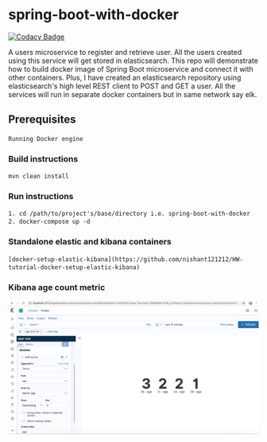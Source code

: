 # spring-boot-with-docker

[![Codacy Badge](https://api.codacy.com/project/badge/Grade/e4b367754520420fa3c94cc88c9abb23)](https://app.codacy.com/manual/nishantrajput1212/spring-boot-with-docker?utm_source=github.com&utm_medium=referral&utm_content=nishant121212/spring-boot-with-docker&utm_campaign=Badge_Grade_Dashboard)

A users microservice to register and retrieve user. All the users created using this service will get stored in elasticsearch. This repo will demonstrate how to build docker image of Spring Boot microservice and connect it with other containers. Plus, I have created an elasticsearch repository using elasticsearch's high level REST client to POST and GET a user. All the services will run in separate docker containers but in same network say elk.

## Prerequisites
    Running Docker engine

### Build instructions
    mvn clean install

### Run instructions
    1. cd /path/to/project's/base/directory i.e. spring-boot-with-docker
    2. docker-compose up -d

### Standalone elastic and kibana containers
    [docker-setup-elastic-kibana](https://github.com/nishant121212/HW-tutorial-docker-setup-elastic-kibana)

### Kibana age count metric
![Kibana visualisation](kibana.png)
